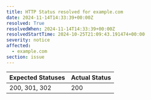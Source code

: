 ```yaml
---
title: HTTP Status resolved for example.com
date: 2024-11-14T14:33:39+00:00Z
resolved: True
resolvedWhen: 2024-11-14T14:33:39+00:00Z
resolvedStartTime: 2024-10-25T21:09:43.191474+00:00
severity: notice
affected:
  - example.com
section: issue
---
```


| Expected Statuses | Actual Status  |
|-------------------|----------------|
| 200, 301, 302 | 200 |
